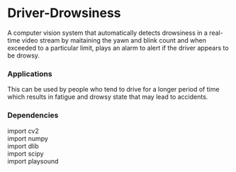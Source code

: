 # Driver-Drowsiness
A computer vision system that automatically detects drowsiness in a real-time video stream by maitaining the yawn and blink count and when exceeded to a particular limit, plays an alarm to alert if the driver appears to be drowsy.

### Applications
This can be used by people who tend to drive for a longer period of time which results in fatigue and drowsy state that may lead to accidents.

### Dependencies
import cv2  
import numpy  
import dlib  
import scipy  
import playsound

